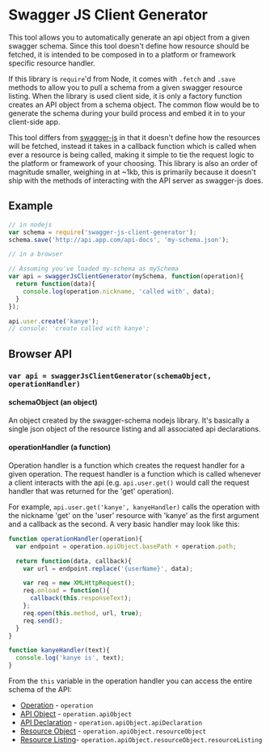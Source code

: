 # Swagger JS Client Generator

This tool allows you to automatically generate an api object from a given
swagger schema. Since this tool doesn't define how resource should be fetched,
it is intended to be composed in to a platform or framework specific resource
handler.

If this library is `require`'d from Node, it comes with `.fetch` and `.save` 
methods to allow you to pull a schema from a given swagger resource listing.
When the library is used client side, it is only a factory function creates an
API object from a schema object. The common flow would be to generate the schema
during your build process and embed it in to your client-side app.

This tool differs from [swagger-js](https://github.com/wordnik/swagger-js)
in that it doesn't define how the resources will be fetched, instead it takes in
a callback function which is called when ever a resource is being called, making
it simple to tie the request logic to the platform or framework of your 
choosing. This library is also an order of magnitude smaller, weighing in at 
~1kb, this is primarily because it doesn't ship with the methods of interacting
with the API server as swagger-js does.

## Example
```js
// in nodejs
var schema = require('swagger-js-client-generator');
schema.save('http://api.app.com/api-docs', 'my-schema.json');
```

```js
// in a browser

// Assuming you've loaded my-schema as mySchema
var api = swaggerJsClientGenerator(mySchema, function(operation){
  return function(data){
    console.log(operation.nickname, 'called with', data);
  }
});

api.user.create('kanye');
// console: 'create called with kanye';
```

## Browser API

### `var api = swaggerJsClientGenerator(schemaObject, operationHandler)`

#### schemaObject (an object)
An object created by the swagger-schema nodejs library. It's basically a 
single json object of the resource listing and all associated api declarations.

#### operationHandler (a function)
Operation handler is a function which creates the request handler for a given
operation. The request handler is a function which is called whenever a client
interacts with the api (e.g. `api.user.get()` would call the request handler
that was returned for the 'get' operation).

For example, `api.user.get('kanye', kanyeHandler)`
calls the operation with the nickname 'get' on the 'user' resource with
'kanye' as the first argument and a callback as the second.
A very basic handler may look like this:

```js
function operationHandler(operation){
  var endpoint = operation.apiObject.basePath + operation.path;

  return function(data, callback){
    var url = endpoint.replace('{userName}', data);

    var req = new XMLHttpRequest();
    req.onload = function(){
      callback(this.responseText);
    };
    req.open(this.method, url, true);
    req.send();
  }
}

function kanyeHandler(text){
  console.log('kanye is', text);
}
```

From the `this` variable in the operation handler you can access the entire 
schema of the API:
* [Operation](https://github.com/wordnik/swagger-spec/blob/master/versions/1.2.md#523-operation-object) - `operation`
* [API Object](https://github.com/wordnik/swagger-spec/blob/master/versions/1.2.md#522-api-object) - `operation.apiObject`
* [API Declaration](https://github.com/wordnik/swagger-spec/blob/master/versions/1.2.md#52-api-declaration) - `operation.apiObject.apiDeclaration`
* [Resource Object](https://github.com/wordnik/swagger-spec/blob/master/versions/1.2.md#512-resource-object) - `operation.apiObject.resourceObject`
* [Resource Listing](https://github.com/wordnik/swagger-spec/blob/master/versions/1.2.md#51-resource-listing)- `operation.apiObject.resourceObject.resourceListing`
